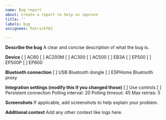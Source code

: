 ```yaml
---
name: Bug report
about: Create a report to help us improve
title: ''
labels: bug
assignees: Patrick762

---
```


**Describe the bug**
A clear and concise description of what the bug is.

**Device**
[ ] AC60
[ ] AC200M
[ ] AC300
[ ] AC500
[ ] EB3A
[ ] EP500
[ ] EP500P
[ ] EP600

**Bluetooth connection**
[ ] USB Bluetooth dongle
[ ] ESPHome Bluetooth proxy

**Integration settings (modify this if you changed those)**
[ ] Use controls
[ ] Persistent connection
Polling interval: 20
Polling timeout: 45
Max retries: 5

**Screenshots**
If applicable, add screenshots to help explain your problem.

**Additional context**
Add any other context like logs here.
